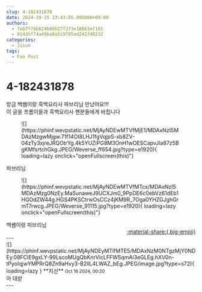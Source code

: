 ```yaml
---
slug: 4-182431878
date: 2024-10-15 23:43:05.995000+09:00
authors:
  - feb7f78b624b00b27f2f3e10863ef101
  - 01435f74a49ba8a519705ad242348232
categories:
  - Jisun
tags:
  - Fan Post
---
```


# 4-182431878

<div class="post-container" markdown="1">
<div class="content-container md-sidebar__scrollwrap" markdown="1">

방금 백쌤이랑 흑백요리사 파브리님 만났어요!!!<br>이 글을 프롬이들과 흑백요리사 팬분들에게 바칩니다
<figure markdown="1">
![](https://phinf.wevpstatic.net/MjAyNDEwMTVfMjE1/MDAxNzI5MDAzMzgwMjgw.71f14OI8LHJ1fgVqjpS-xb8ZV-04zTy3xjreJRQOtrYg.4k5YUZiPG8M3OnH1wOESCapvJIa87z5BgKMfsrtchGkg.JPEG/Weverse_ff654.jpg?type=e1920){ loading=lazy onclick="openFullscreen(this)"}
</figure>
파브리님
<figure markdown="1">
![](https://phinf.wevpstatic.net/MjAyNDEwMTVfMTcx/MDAxNzI5MDAzMzg0NzEy.MaSunaweJ9UCXJm0_9PpDE6c0ebVz61dEb1HGOdZW44g.HGS4PKSCtrwOsCCz4jKM9R_7Oga0YHZGJghGrmT7rwcg.JPEG/Weverse_91115.jpg?type=e1920){ loading=lazy onclick="openFullscreen(this)"}
</figure>
백쌤이랑 파브리님

</div>
</div>

<div style="text-align: right;" markdown="1">
<a href="https://weverse.io/fromis9/fanpost/4-182431878" style="text-align: right;">:material-share:{.big-emoji}</a>
</div>
---

<div class="comments-container md-sidebar__scrollwrap" markdown="1">
<div class="comment" markdown="1">
<div class='id-container' markdown="1">
![](https://phinf.wevpstatic.net/MjAyNDEyMTlfMTE5/MDAxNzM0NTgzMjY0NDEy.08FClE9gxLY-99LscoMUgQbKnrVicLFFWSqmAi3eGLEg.hXV0n-tPyoIqjwYMPRrQ8Zn9aHvy3-B2llL4LWAZ_bEg.JPEG/image.jpg?type=s72){ loading=lazy }
**<span class="artist">지선</span>** <small>Oct 16 2024, 00:20</small><br>
</div>
<div class='comment-body' markdown="1">
아 대받
</div>
</div>
</div>
---
